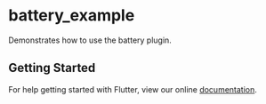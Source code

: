 # battery_example

Demonstrates how to use the battery plugin.

## Getting Started

For help getting started with Flutter, view our online
[documentation](http://flutter.io/).
